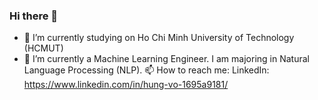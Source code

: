 ### Hi there 👋


- 🔭 I’m currently studying on Ho Chi Minh University of Technology (HCMUT)
- 🌱 I’m currently a Machine Learning Engineer. I am majoring in Natural Language Processing (NLP).
 📫 How to reach me: LinkedIn: https://www.linkedin.com/in/hung-vo-1695a9181/

